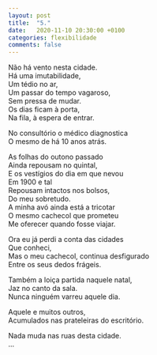 ```yaml
---
layout: post
title:  "5."
date:   2020-11-10 20:30:00 +0100
categories: flexibilidade
comments: false
---
```

Não há vento nesta cidade.  
Há uma imutabilidade,  
Um tédio no ar,  
Um passar do tempo vagaroso,  
Sem pressa de mudar.  
Os dias ficam à porta,  
Na fila, à espera de entrar.  

No consultório o médico diagnostica  
O mesmo de há 10 anos atrás.  

As folhas do outono passado  
Ainda repousam no quintal,  
E os vestígios do dia em que nevou  
Em 1900 e tal  
Repousam intactos nos bolsos,  
Do meu sobretudo.  
A minha avó ainda está a tricotar  
O mesmo cachecol que prometeu  
Me oferecer quando fosse viajar.  

Ora eu já perdi a conta das cidades  
Que conheci,  
Mas o meu cachecol, continua desfigurado  
Entre os seus dedos frágeis.  

Também a loiça partida naquele natal,  
Jaz no canto da sala.  
Nunca ninguém varreu aquele dia.  

Aquele e muitos outros,  
Acumulados nas prateleiras do escritório.  

Nada muda nas ruas desta cidade.  
...
